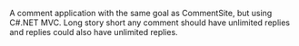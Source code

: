 A comment application with the same goal as CommentSite, but using C#.NET MVC. Long story short any comment should have unlimited replies and replies could also have unlimited replies.